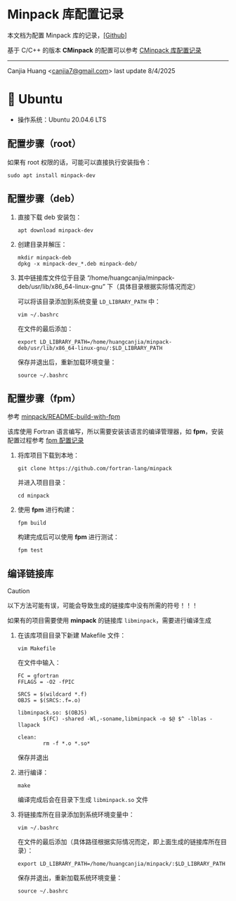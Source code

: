 # Minpack 库配置记录

本文档为配置 Minpack 库的记录，[[Github]](https://github.com/fortran-lang/minpack)

基于 C/C++ 的版本 **CMinpack** 的配置可以参考 [CMinpack 库配置记录](../CMinpack/)

---

Canjia Huang <<canjia7@gmail.com>> last update 8/4/2025

# :penguin: Ubuntu

- 操作系统：Ubuntu 20.04.6 LTS

## 配置步骤（root）

如果有 root 权限的话，可能可以直接执行安装指令：

```
sudo apt install minpack-dev
```

## 配置步骤（deb）

1. 直接下载 deb 安装包：

    ```
    apt download minpack-dev
    ```

2. 创建目录并解压：

    ```
    mkdir minpack-deb
    dpkg -x minpack-dev_*.deb minpack-deb/
    ```

3. 其中链接库文件位于目录 “/home/huangcanjia/minpack-deb/usr/lib/x86_64-linux-gnu” 下（具体目录根据实际情况而定）

    可以将该目录添加到系统变量 `LD_LIBRARY_PATH` 中：

    ```
    vim ~/.bashrc
    ```

    在文件的最后添加：

    ```
    export LD_LIBRARY_PATH=/home/huangcanjia/minpack-deb/usr/lib/x86_64-linux-gnu/:$LD_LIBRARY_PATH
    ```

    保存并退出后，重新加载环境变量：

    ```
    source ~/.bashrc
    ```

## 配置步骤（fpm）

参考 [minpack/README-build-with-fpm](https://github.com/fortran-lang/minpack?tab=readme-ov-file#building-with-fpm)

该库使用 Fortran 语言编写，所以需要安装该语言的编译管理器，如 **fpm**，安装配置过程参考 [fpm 配置记录](../fpm/)

1. 将库项目下载到本地：

    ```
    git clone https://github.com/fortran-lang/minpack
    ```

    并进入项目目录：

    ```
    cd minpack
    ```

2. 使用 **fpm** 进行构建：

    ```
    fpm build
    ```

    构建完成后可以使用 **fpm** 进行测试：

    ```
    fpm test
    ```

## 编译链接库

> [!CAUTION]
> 以下方法可能有误，可能会导致生成的链接库中没有所需的符号！！！

如果有的项目需要使用 **minpack** 的链接库 `libminpack`，需要进行编译生成

1. 在该库项目目录下新建 Makefile 文件：

    ```
    vim Makefile
    ```

    在文件中输入：

    ```
    FC = gfortran
    FFLAGS = -O2 -fPIC

    SRCS = $(wildcard *.f)
    OBJS = $(SRCS:.f=.o)

    libminpack.so: $(OBJS)
            $(FC) -shared -Wl,-soname,libminpack -o $@ $^ -lblas -llapack

    clean:
            rm -f *.o *.so*
    ```

    保存并退出

2. 进行编译：

    ```
    make
    ```

    编译完成后会在目录下生成 `libminpack.so` 文件

3. 将链接库所在目录添加到系统环境变量中：

    ```
    vim ~/.bashrc
    ```

    在文件的最后添加（具体路径根据实际情况而定，即上面生成的链接库所在目录）：

    ```
    export LD_LIBRARY_PATH=/home/huangcanjia/minpack/:$LD_LIBRARY_PATH
    ```

    保存并退出，重新加载系统环境变量：

    ```
    source ~/.bashrc
    ```